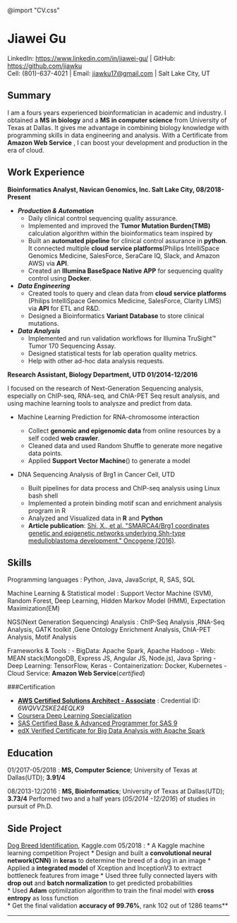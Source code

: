 @import "CV.css"

Jiawei Gu
============
LinkedIn:   https://www.linkedin.com/in/jiawei-gu/ | GitHub: https://github.com/jiawku<br/>
Cell: (801)-637-­4021 | Email:     jiawku17@gmail.com | Salt Lake City, UT

Summary
------
I am a fours years experienced bioinformatician in academic and industry. I obtained a **MS in biology** and a **MS in computer science** from University of Texas at Dallas. It gives me advantage in combining biology knowledge with programming skills in data engineering and analysis.
With a Certificate from **Amazon Web Service** , I can boost your development and production in the era of cloud.

Work Experience
----------
**Bioinformatics Analyst, Navican Genomics, Inc. Salt Lake City, 08/2018-Present**

 * ***Production & Automation***
    * Daily clinical control sequencing quality assurance.
    * Implemented and improved the **Tumor Mutation Burden(TMB)** calculation algorithm within the bioinformatics team inspired by
    * Built an **automated pipeline** for clinical control assurance in **python**. It connected multiple **cloud service platforms**(Philips IntelliSpace Genomics Medicine, SalesForce, SeraCare IQ, Slack, and Amazon AWS) via **API**.
    * Created an **Illumina BaseSpace Native APP** for sequencing quality control using **Docker**.  
 * ***Data Engineering***
    * Created tools to query and clean data from **cloud service platforms** (Philips IntelliSpace Genomics Medicine, SalesForce, Clarity LIMS) via **API** for ETL and R&D.
    * Designed a Bioinformatics **Variant Database** to store clinical mutations.
 * ***Data Analysis***
    * Implemented and run validation workflows for Illumina TruSight™ Tumor 170 Sequencing Assay.
    * Designed statistical tests for lab operation quality metrics.
    * Help with other ad-hoc data analysis requests.


**Research Assistant, Biology Department, UTD 	01/2014-12/2016**

I focused on the research of Next-Generation Sequencing analysis, especially on ChIP-seq, RNA-seq, and ChIA-PET Seq result analysis, and using machine learning tools to analysze and predict from data.

* Machine Learning Prediction for RNA-chromosome interaction
   * Collect **genomic and epigenomic data** from online resources by a self coded **web crawler**.
   * Cleaned data and used Random Shuffle to generate more negative data points.
   * Applied **Support Vector Machine**() to generate a model

* DNA Sequencing Analysis of Brg1 in Cancer Cell, UTD
   *	Built pipelines for data process and ChIP-seq analysis using Linux bash shell
   *	Implemented a protein binding motif scan and enrichment analysis program in R
   *	Analyzed and Visualized data in **R** and **Python**
   * **Article publication**: [Shi, X., et al. "SMARCA4/Brg1 coordinates genetic and epigenetic networks underlying Shh-type medulloblastoma development." Oncogene (2016)](https://www.nature.com/articles/onc2016108).

Skills
--------
Programming languages
:   Python, Java, JavaScript, R, SAS, SQL

Machine Learning & Statistical model
:   Support Vector Machine (SVM), Random Forest, Deep Learning, Hidden Markov Model (HMM), Expectation Maximization(EM)

NGS(Next Generation Sequencing) Analysis
:   ChIP-Seq Analysis ,RNA-Seq Analysis, GATK toolkit ,Gene Ontology Enrichment Analysis, ChIA-PET Analysis, Motif Analysis

Frameworks & Tools
:   - BigData:   Apache Spark, Apache Hadoop
    - Web:   MEAN stack(MongoDB, Express JS, Angular JS, Node.js), Java Spring
    - Deep Learning:   TensorFlow, Keras
    - Containerization: Docker, Kubernetes
    - Cloud Service: **Amazon Web Service**(*certified*)

###Certification
- **[AWS Certified Solutions Architect - Associate](https://aw.certmetrics.com/amazon/public/verification.aspx)**
  : Credential ID: *6WQVVZSKE24EQLK9*
- [Coursera Deep Learning Specialization](https://www.coursera.org/account/accomplishments/specialization/5VL96NJ4AGXJ)
- [SAS Certified Base & Advanced Programmer for SAS 9](https://www.youracclaim.com/badges/29649285-43db-4ca4-89c6-5e325a059829/public_url)
- [edX Verified Certificate for Big Data Analysis with Apache Spark](https://courses.edx.org/certificates/user/10309856/course/course-v1:BerkeleyX+CS110x+2T2016)


Education
---------

01/2017-05/2018
: **MS, Computer Science**; University of Texas at Dallas(UTD); **3.91/4**

08/2013-12/2016
: **MS, Bioinformatics**; University of Texas at Dallas(UTD); **3.73/4**
Performed two and a half years (*05/2014 -12/2016*) of studies in pursuit of Ph.D.



Side Project
----------
[Dog Breed Identification](https://www.kaggle.com/c/dog-breed-identification), Kaggle.com 	05/2018
:   * A Kaggle machine learning competition Project
    * Design and built a **convolutional neural network(CNN)** in **keras** to determine the breed of a dog in an image
    * Applied a **integrated model** of Xception and InceptionV3 to extract bottleneck features from image
    * Used three fully connected layers with **drop out** and **batch normalization** to get predicted probabilities  
    * Used **Adam** optimilzation algorithm to train the final model with **cross entropy** as loss function  
    * Get the final validation **accuracy of 99.76%**, rank 102 out of 1286 teams**
-------------------    -------------------
